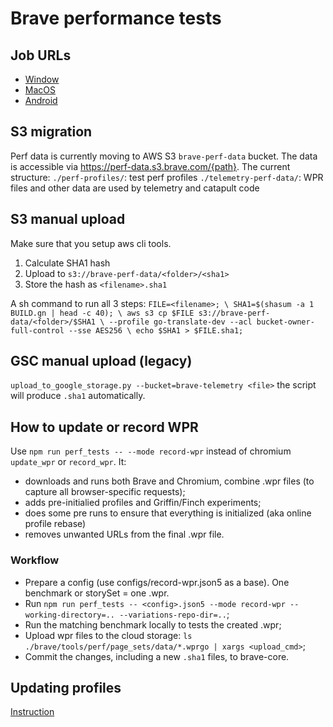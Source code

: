 # Brave performance tests

## Job URLs

* [Window](<https://ci.brave.com/job/brave-browser-test-perf-windows/>)
* [MacOS](<https://ci.brave.com/job/brave-browser-test-perf-macos/>)
* [Android](<https://ci.brave.com/job/brave-browser-test-perf-android/>)

## S3 migration

Perf data is currently moving to AWS S3 `brave-perf-data` bucket.
The data is accessible via <https://perf-data.s3.brave.com/{path}>.
The current structure:
`./perf-profiles/`: test perf profiles
`./telemetry-perf-data/`: WPR files and other data are used by telemetry and
                          catapult code

## S3 manual upload

Make sure that you setup aws cli tools.

1. Calculate SHA1 hash
2. Upload to `s3://brave-perf-data/<folder>/<sha1>`
3. Store the hash as `<filename>.sha1`

A sh command to run all 3 steps:
`FILE=<filename>; \
SHA1=$(shasum -a 1 BUILD.gn | head -c 40); \
  aws s3 cp $FILE s3://brave-perf-data/<folder>/$SHA1 \
    --profile go-translate-dev --acl bucket-owner-full-control --sse AES256 \
  echo $SHA1 > $FILE.sha1;`

## GSC manual upload (legacy)

`upload_to_google_storage.py --bucket=brave-telemetry <file>`
the script will produce `.sha1` automatically.

## How to update or record WPR

Use `npm run perf_tests -- --mode record-wpr` instead of chromium `update_wpr` or `record_wpr`. It:

* downloads and runs both Brave and Chromium, combine .wpr files (to capture all browser-specific requests);
* adds pre-initialied profiles and Griffin/Finch experiments;
* does some pre runs to ensure that everything is initialized (aka online profile rebase)
* removes unwanted URLs from the final .wpr file.

### Workflow

* Prepare a config (use configs/record-wpr.json5 as a base). One benchmark or storySet = one .wpr.
* Run `npm run perf_tests -- <config>.json5 --mode record-wpr --working-directory=.. --variations-repo-dir=..`;
* Run the matching benchmark locally to tests the created .wpr;
* Upload wpr files to the cloud storage: `ls ./brave/tools/perf/page_sets/data/*.wprgo | xargs <upload_cmd>`;
* Commit the changes, including a new `.sha1` files, to brave-core.

## Updating profiles

[Instruction](./updating_test_profiles.md)
